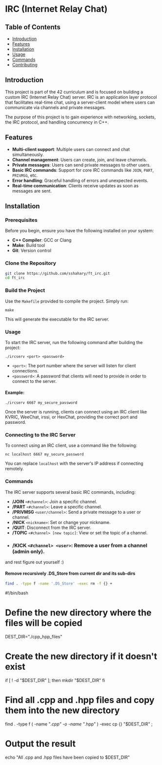 # IRC (Internet Relay Chat) 

## Table of Contents

- [Introduction](#introduction)
- [Features](#features)
- [Installation](#installation)
- [Usage](#usage)
- [Commands](#commands)
- [Contributing](#contributing)
  

## Introduction

This project is part of the 42 curriculum and is focused on building a custom IRC (Internet Relay Chat) server. IRC is an application layer protocol that facilitates real-time chat, using a server-client model where users can communicate via channels and private messages.

The purpose of this project is to gain experience with networking, sockets, the IRC protocol, and handling concurrency in C++.

## Features

- **Multi-client support**: Multiple users can connect and chat simultaneously.
- **Channel management**: Users can create, join, and leave channels.
- **Private messages**: Users can send private messages to other users.
- **Basic IRC commands**: Support for core IRC commands like `JOIN`, `PART`, `PRIVMSG`, etc.
- **Error handling**: Graceful handling of errors and unexpected events.
- **Real-time communication**: Clients receive updates as soon as messages are sent.

## Installation

### Prerequisites

Before you begin, ensure you have the following installed on your system:

- **C++ Compiler**: GCC or Clang
- **Make**: Build tool
- **Git**: Version control

### Clone the Repository

```bash
git clone https://github.com/sshahary/ft_irc.git
cd ft_irc
```
### Build the Project
Use the `Makefile` provided to compile the project. Simply run:
```
make
```
This will generate the executable for the IRC server.
### Usage
To start the IRC server, run the following command after building the project:
```
./ircserv <port> <password>
```
- `<port>`: The port number where the server will listen for client connections.
- `<password>`: A password that clients will need to provide in order to connect to the server.
#### Example:
```
./ircserv 6667 my_secure_password
```
Once the server is running, clients can connect using an IRC client like KVRIC, WeeChat, irssi, or HexChat, providing the correct port and password.

### Connecting to the IRC Server
To connect using an IRC client, use a command like the following:
```
nc localhost 6667 my_secure_password
```
You can replace `localhost` with the server's IP address if connecting remotely.

### Commands
The IRC server supports several basic IRC commands, including:

- **/JOIN**  `<#channel>`: Join a specific channel.
- **/PART** `<#channel>`: Leave a specific channel.
- **/PRIVMSG** `<user/channel>`: Send a private message to a user or channel.
- **/NICK** `<nickname>`: Set or change your nickname.
- **/QUIT**: Disconnect from the IRC server.
- **/TOPIC** `<#channel> [new topic]`: View or set the topic of a channel.
- ### /KICK `<#channel> <user>`: Remove a user from a channel (admin only).
and rest figure out yourself :)


#### Remove recursively .DS_Store from current dir and its sub-dirs


```bash
find . -type f -name '.DS_Store' -exec rm -f {} +
```

#!/bin/bash

# Define the new directory where the files will be copied
DEST_DIR="./cpp_hpp_files"

# Create the new directory if it doesn't exist
if [ ! -d "$DEST_DIR" ]; then
  mkdir "$DEST_DIR"
fi

# Find all .cpp and .hpp files and copy them into the new directory
find . -type f \( -name "*.cpp" -o -name "*.hpp" \) -exec cp {} "$DEST_DIR" \;

# Output the result
echo "All .cpp and .hpp files have been copied to $DEST_DIR"
